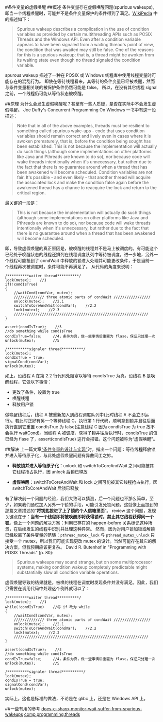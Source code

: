 #条件变量的虚假唤醒
##概述
条件变量存在虚假唤醒问题(spurious wakeups)，即当一个线程唤醒时，可能并不是条件变量保护的条件得到了满足。[WikiPedia](https://en.wikipedia.org/wiki/Spurious_wakeup) 中的描述如下：
> Spurious wakeup describes a complication in the use of condition variables as provided by certain multithreading APIs such as POSIX Threads and the Windows API.
Even after a condition variable appears to have been signaled from a waiting thread's point of view, the condition that was awaited may still be false. One of the reasons for this is a spurious wakeup; that is, a thread might be awoken from its waiting state even though no thread signaled the condition variable. 

spurous wakeup 描述了一种在 POSIX 或 Windows 线程库中使用线程变量时可能存在的混乱行为。
即使在等待线程看来，其等待的条件变量已经被唤醒，然而与条件变量相关联的被保护条件仍然可能是 false。
所以，在没有其它线程 signal 之前，一个线程仍可能从等待状态被唤醒。

##原理
为什么会发生虚假唤醒呢？甚至有一些人质疑，是否在实际中不会发生虚假唤醒。
Joe Duffy's Concurrent Programming On Windows 一书中有这一段描述：
> Note that in all of the above examples, threads must be resilient to something called spurious wake-ups - code that uses condition variables should remain correct and lively even in cases where it is awoken prematurely, that is, before the condition being sought has been established. This is not because the implementation will actually do such things (although some implementations on other platforms like Java and Pthreads are known to do so), nor because code will wake threads intentionally when it's unnecessary, but rather due to the fact that there is no guarantee around when a thread that has been awakened will become scheduled. Condition variables are not fair. It's possible - and even likely - that another thread will acquire the associated lock and make the condition false again before the awakened thread has a chance to reacquire the lock and return to the critical region.

最关键的一段是：
> This is not because the implementation will actually do such things (although some implementations on other platforms like Java and Pthreads are known to do so), nor because code will wake threads intentionally when it's unnecessary, but rather due to the fact that there is no guarantee around when a thread that has been awakened will become scheduled.

即，导致虚假唤醒的真正原因是，被唤醒的线程并不是马上被调度的。有可能这个已经处于唤醒状态的线程还排列在线程调度队列中等待被调度。进一步地，另外一个线程可能抢到了 condWait 中释放的锁进入处理并可能更改条件，于是当前一个线程再次被调度时，条件可能不再满足了。
从代码的角度来说明：

```
/**********waiter thread**********/
lock(mutex);    //1
if(!condIsTrue)
{
    //waitCond(condVar, mutex);
    ////////////// three atomic parts of condWait /////////////////
    unlock(mutex);    //2.1
    switchToCoreAndWait(condVar);    //2.2
    lock(mutex);    //2.3
    //////////////////////////////////////////////////////////////
}

assert(condIsTrue);    //3
//do something while condIsTrue
condIsTrue=false;     //4，条件为真，做一些事情后重置为 flase，保证只处理一次
unlock(mutex);        //5
```


```
/**********signaler thread**********/
lock(mutex);    
condIsTrue = true;
signalCond(condVar);
unlock(mutex); 
```
如上，设线程 A 在第 2.2 行代码处阻塞以等待 condIsTrue 为真。设线程 B 是唤醒线程，它做以下事情：
- 更改了条件，设置为 true
- 唤醒线程
- 释放用户锁


做唤醒线程后，线程 A 被重新加入到线程调度队列中(此时线程 A 不会立即运行)。若此时正好有另一个等待线程 C，执行第 1 行代码，顺利拿到锁并且往后面执行直到它重置 condIsTrue 为 false(注意线程 C 因为 condIsTrue 为 true 故不会执行 waitCond)。当线程 A 被调度，获得了锁并往后执行时，condIsTrue 的值已经为 flase 了，assert(condIsTrue) 这行会报错。这个问题被称为“虚假唤醒”。

##解决
上一篇文章[“条件变量的设计与实现”](https://juniorfans.gitbooks.io/blog/content/2-condvar.html)时，指出一个问题：等待线程释放锁并进入等待原子化，与此处虚假唤醒问题有异曲同工之妙。

- **释放锁并进入等待原子化**：unlock 和 switchToCoreAndWait 之间可能被其它线程抢占执行，因 unlock 后锁已释放

- **虚假唤醒**：switchToCoreAndWait 和 lock 之间可能被其它线程抢占执行，因 switchToCoreAndWait 后锁已释放

有了解决前一个问题的经验，我们大致可以猜测，后一个问题也不那么简单，至少，如果我们通过加入另外一个锁的手段，可能引发死锁问题，这就像上面提到的那篇文章描述的“**将钥匙投进了上了锁的个人信箱里面**”。
review 这个问题，发现关键点在于：**当有一个线程即将被唤醒即将获得锁时，禁止其它线程获得同一个锁**。像上一个问题的解决方案：利用已存在的 happen-before 关系标记这种场景，在后续发生的线程中识别并处理这种异常。
然而，因为对用户锁加锁或解锁已经脱离了条件变量的范畴：`pthread_mutex_lock` 与 `pthread_mutex_unlock` 只接受一个 mutex，所以我们可能实现更改 mutex 的设计。当然可能存在其它的解决方案，但我预期应该更复杂。
David R. Butenhof in "Programming with POSIX Threads" (p. 80):
> Spurious wakeups may sound strange, but on some multiprocessor systems, making condition wakeup completely predictable might substantially slow all condition variable operations.

虚假唤醒导致的结果就是，被唤的线程在调度时发现条件并没有满足。因此，我们只需要在调用代码中处理这个例外就可以了：

```
/**********waiter thread**********/
lock(mutex);    //1
while(!condIsTrue)    //将 if 改为 while
{
    //waitCond(condVar, mutex);
    ////////////// three atomic parts of condWait /////////////////
    unlock(mutex);    //2.1
    switchToCoreAndWait(condVar);    //2.2
    lock(mutex);    //2.3
    //////////////////////////////////////////////////////////////
}

assert(condIsTrue);    //3
//do something while condIsTrue
condIsTrue=false;     //4，条件为真，做一些事情后重置为 flase，保证只处理一次
unlock(mutex);        //5
```


```
/**********signaler thread**********/
lock(mutex);    
condIsTrue = true;
signalCond(condVar);
unlock(mutex); 
```

实际上，这也是标准的做法，不论是在 glibc 上，还是在 Windows API 上。

##一些有用的参考
[does-c-sharp-monitor-wait-suffer-from-spurious-wakeups][1]
[comp.programming.threads][2]

[1]: https://stackoverflow.com/questions/1461913/does-c-sharp-monitor-wait-suffer-from-spurious-wakeups/1461956#1461956 
[2]: https://groups.google.com/forum/?hl=de#!topic/comp.programming.threads/MnlYxCfql4w